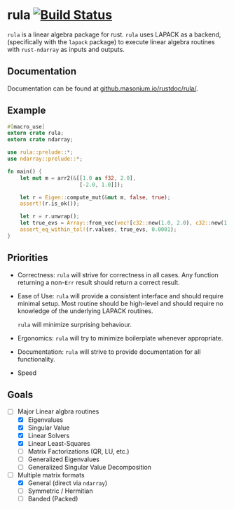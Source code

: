 # rula [![Build Status](https://travis-ci.org/masonium/rula.svg?branch=master)](https://travis-ci.org/masonium/rula) #
`rula` is a linear algebra package for rust. `rula` uses LAPACK as a
backend, (specifically with the `lapack` package) to execute linear
algebra routines with `rust-ndarray` as inputs and outputs.

## Documentation ##
Documentation can be found at [github.masonium.io/rustdoc/rula/](https://masonium.github.io/rustdoc/rula).

## Example ##

```rust
#[macro_use]
extern crate rula;
extern crate ndarray;

use rula::prelude::*;
use ndarray::prelude::*;

fn main() {
	let mut m = arr2(&[[1.0 as f32, 2.0],
					   [-2.0, 1.0]]);

	let r = Eigen::compute_mut(&mut m, false, true);
	assert!(r.is_ok());

	let r = r.unwrap();
	let true_evs = Array::from_vec(vec![c32::new(1.0, 2.0), c32::new(1.0, -2.0)]);
	assert_eq_within_tol!(r.values, true_evs, 0.0001);
}
```

## Priorities ##
- Correctness: `rula` will strive for correctness in all cases. Any
  function returning a non-`Err` result should return a correct
  result.
- Ease of Use: `rula` will provide a consistent interface and should
  require minimal setup. Most routine should be high-level and should
  require no knowledge of the underlying LAPACK routines.

  `rula` will minimize surprising behaviour.

- Ergonomics: `rula` will try to minimize boilerplate whenever
  appropriate.

- Documentation: `rula` will strive to provide documentation for all
  functionality.

- Speed

## Goals ##
- [ ] Major Linear algbra routines
  - [X] Eigenvalues
  - [X] Singular Value
  - [X] Linear Solvers
  - [X] Linear Least-Squares
  - [ ] Matrix Factorizations (QR, LU, etc.)
  - [ ] Generalized Eigenvalues
  - [ ] Generalized Singular Value Decomposition
- [ ] Multiple matrix formats
  - [X] General (direct via `ndarray`)
  - [ ] Symmetric / Hermitian
  - [ ] Banded (Packed)
